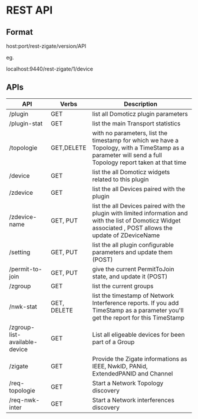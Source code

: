 # REST API 


## Format

host:port/rest-zigate/version/API

eg.

localhost:9440/rest-zigate/1/device


## APIs

| API            | Verbs |  Description |
| -------------- | ----- |  ----------- |
| /plugin        | GET   |  list all Domoticz plugin parameters | 
| /plugin-stat   | GET   |  list the main Transport statistics  |
| /topologie     | GET,DELETE   |  with no parameters, list the timestamp for which we have a Topology, with a TimeStamp as a parameter will send a full Topology report taken at that time |
| /device        | GET   |  list the all Domoticz widgets related to this plugin |
| /zdevice       | GET   | list the all Devices paired with the plugin |
| /zdevice-name  | GET, PUT | list the all Devices paired with the plugin with limited information and with the list of Domoticz Widget associated , POST allows the update of ZDeviceName |
| /setting       | GET, PUT | list the all plugin configurable parameters and update them (POST) |
| /permit-to-join | GET, PUT | give the current PermitToJoin state, and update it (POST) |
| /zgroup        | GET   | list the current groups |
| /nwk-stat      | GET, DELETE   | list the timestamp of Network Interference reports. If you add TimeStamp as a parameter you'll get the report for this TimeStamp |
| /zgroup-list-available-device | GET | List all eligeable devices for been part of a Group |
| /zigate        | GET   | Provide the Zigate informations as IEEE, NwkID, PANid, ExtendedPANID and Channel |
| /req-topologie | GET   | Start a Network Topology discovery |
| /req-nwk-inter | GET   | Start a Network interferences discovery |
